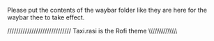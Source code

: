 Please put the contents of the waybar folder like they are here for the waybar thee to take effect.

/////////////////////////////
Taxi.rasi is the Rofi theme
\\\\\\\\\\\\\\\\\\\\\\\\\\\\\
